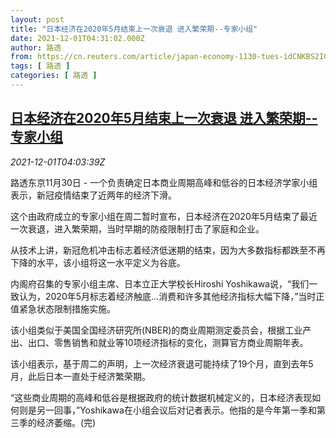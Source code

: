 ```yaml
---
layout: post
title: "日本经济在2020年5月结束上一次衰退 进入繁荣期--专家小组"
date: 2021-12-01T04:31:02.000Z
author: 路透
from: https://cn.reuters.com/article/japan-economy-1130-tues-idCNKBS2IG2XF
tags: [ 路透 ]
categories: [ 路透 ]
---
```

<!--1638333062000-->
[日本经济在2020年5月结束上一次衰退 进入繁荣期--专家小组](https://cn.reuters.com/article/japan-economy-1130-tues-idCNKBS2IG2XF)
------

<div>
<div><i>2021-12-01T04:03:39Z</i></div><p>路透东京11月30日 - 一个负责确定日本商业周期高峰和低谷的日本经济学家小组表示，新冠疫情结束了近两年的经济下滑。</p><p>这个由政府成立的专家小组在周二暂时宣布，日本经济在2020年5月结束了最近一次衰退，进入繁荣期，当时早期的防疫限制打击了家庭和企业。</p><p>从技术上讲，新冠危机冲击标志着经济低迷期的结束，因为大多数指标都跌至不再下降的水平，该小组将这一水平定义为谷底。</p><p>内阁府召集的专家小组主席、日本立正大学校长Hiroshi Yoshikawa说，“我们一致认为，2020年5月标志着经济触底...消费和许多其他经济指标大幅下降，”当时正值紧急状态限制措施实施。</p><p>该小组类似于美国全国经济研究所(NBER)的商业周期测定委员会，根据工业产出、出口、零售销售和就业等10项经济指标的变化，测算官方商业周期年表。</p><p>该小组表示，基于周二的声明，上一次经济衰退可能持续了19个月，直到去年5月，此后日本一直处于经济繁荣期。</p><p>“这些商业周期的高峰和低谷是根据政府的统计数据机械定义的，日本经济表现如何则是另一回事，”Yoshikawa在小组会议后对记者表示。他指的是今年第一季和第三季的经济萎缩。(完)</p>
</div>
